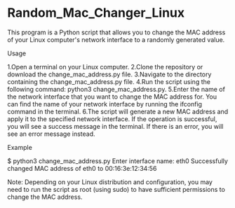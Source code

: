 # Random_Mac_Changer_Linux
This program is a Python script that allows you to change the MAC address of your Linux computer's network interface to a randomly generated value.

Usage

1.Open a terminal on your Linux computer.
2.Clone the repository or download the change_mac_address.py file.
3.Navigate to the directory containing the change_mac_address.py file.
4.Run the script using the following command: python3 change_mac_address.py.
5.Enter the name of the network interface that you want to change the MAC address for. You can find the name of your network interface by running the ifconfig command in the terminal.
6.The script will generate a new MAC address and apply it to the specified network interface. If the operation is successful, you will see a success message in the terminal. If there is an error, you will see an error message instead.

Example

$ python3 change_mac_address.py
Enter interface name: eth0
Successfully changed MAC address of eth0 to 00:16:3e:12:34:56

Note: Depending on your Linux distribution and configuration, you may need to run the script as root (using sudo) to have sufficient permissions to change the MAC address.
